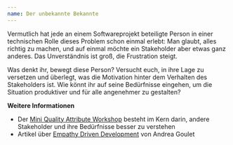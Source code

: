 ```yaml
---
name: Der unbekannte Bekannte
---
```

Vermutlich hat jede an einem Softwareprojekt beteiligte Person in einer technischen Rolle dieses Problem schon einmal erlebt: Man glaubt, alles richtig zu machen, und auf einmal möchte ein Stakeholder aber etwas ganz anderes. Das Unverständnis ist groß, die Frustration steigt. 

Was denkt ihr, bewegt diese Person? Versucht euch, in ihre Lage zu versetzen und überlegt, was die Motivation hinter dem Verhalten des Stakeholders ist. Wie könnt ihr auf seine Bedürfnisse eingehen, um die Situation produktiver und für alle angenehmer zu gestalten?

**Weitere Informationen**
* Der [Mini Quality Attribute Workshop](https://re-magazine.ireb.org/articles/discover-quality-requirements-with-the-mini-qaw) besteht im Kern darin, andere Stakeholder und ihre Bedürfnisse besser zu verstehen
* Artikel über [Empathy Driven Development](https://www.empathy-driven-development.com/why-empathy-will-transform-tech/) von Andrea Goulet